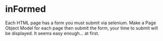 # inFormed
Each HTML page has a form you must submit via selenium. Make a Page Object Model for each page then submit the form, your time to submit will be displayed. It seems easy enough... at first. 
